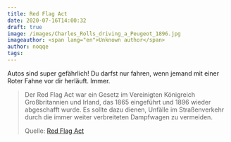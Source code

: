 ```yaml
---
title: Red Flag Act
date: 2020-07-16T14:00:32
draft: true
image: /images/Charles_Rolls_driving_a_Peugeot_1896.jpg
imageauthor: <span lang="en">Unknown author</span>
author: noqqe
tags:
---
```


Autos sind super gefährlich! Du darfst nur fahren, wenn jemand mit einer
Roter Fahne vor dir herläuft. Immer.

> Der Red Flag Act war ein Gesetz im Vereinigten Königreich Großbritannien und
> Irland, das 1865 eingeführt und 1896 wieder abgeschafft wurde. Es sollte dazu
> dienen, Unfälle im Straßenverkehr durch die immer weiter verbreiteten
> Dampfwagen zu vermeiden.
>
> Quelle: [Red Flag Act](https://de.wikipedia.org/wiki/Red_Flag_Act)
